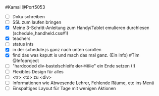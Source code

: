 #Kamal
@Port5053
- [ ] Doku schreiben
- [ ] SSL zum laufen bringen
- [x] Meine 3-Schritt-Anleitung zum Handy/Tablet emulieren durchlesen (schedule_handheld.css#1)
- [x] teachers
- [ ] status ints
- [x] in der schedule.js ganz nach unten scrollen
- [x] find das was kaputt is und mach das mal ganz. (Ein Info)
#Tim
@Infoproject
 - [ ] "hardcoded div-bastelschleife ~~der Hölle~~" ein Ende setzen (!)
 - [ ] Flexibles Design für alles
 - [ ] &lt;tr&gt; &lt;td&gt; zu &lt;div&gt;
 - [ ] Informationen wie Abwesende Lehrer, Fehlende Räume, etc ins Menü
 - [ ] Einspaltiges Layout für Tage mit wenigen Aktionen
